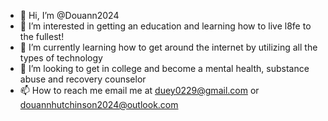 - 👋 Hi, I’m @Douann2024
- 👀 I’m interested in getting an education and learning how to live l8fe to the fullest! 
- 🌱 I’m currently learning how to get around the internet by utilizing all the types of technology
- 💞️ I’m looking to get in college and become a mental health, substance abuse and recovery counselor
- 📫 How to reach me email me at duey0229@gmail.com or douannhutchinson2024@outlook.com

<!---
Douann2024/Douann2024 is a ✨ special ✨ repository because its `README.md` (this file) appears on your GitHub profile.
You can click the Preview link to take a look at your changes.
--->
